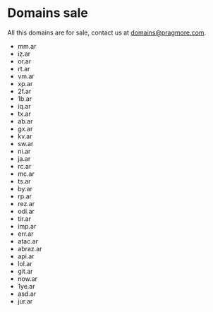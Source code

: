 Domains sale
============

All this domains are for sale, contact us at [domains@pragmore.com](domains@pragmore.com).

* mm.ar
* iz.ar
* or.ar
* rt.ar
* vm.ar
* xp.ar
* 2f.ar
* 1b.ar
* iq.ar
* tx.ar
* ab.ar
* gx.ar
* kv.ar
* sw.ar
* ni.ar
* ja.ar
* rc.ar
* mc.ar
* ts.ar
* by.ar
* rp.ar
* rez.ar
* odi.ar
* tir.ar
* imp.ar
* err.ar
* atac.ar
* abraz.ar
* api.ar
* lol.ar
* git.ar
* now.ar
* 1ye.ar
* asd.ar
* jur.ar
